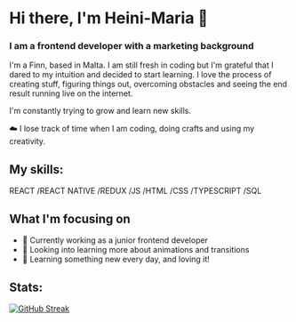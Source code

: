 # Hi there, I'm Heini-Maria 👋

### I am a frontend developer with a marketing background

I'm a Finn, based in Malta. I am still fresh in coding but I'm grateful that I dared to my intuition and decided to start learning. I love the process of creating stuff, figuring things out, overcoming obstacles and seeing the end result running live on the internet.

I'm constantly trying to grow and learn new skills. <br />

☁️ I lose track of time when I am coding, doing crafts and using my creativity.

## My skills:

REACT /REACT NATIVE /REDUX /JS /HTML /CSS /TYPESCRIPT /SQL

## What I'm focusing on

* 📖 Currently working as a junior frontend developer 
* 🔎 Looking into learning more about animations and transitions
* 🚀 Learning something new every day, and loving it!

## Stats:

[![GitHub Streak](https://streak-stats.demolab.com?user=Heini-Maria&theme=buefy&hide_border=true&border_radius=4.7)](https://git.io/streak-stats)




